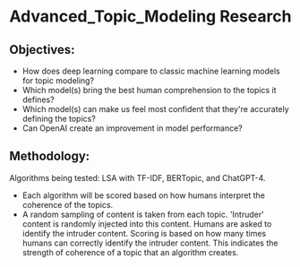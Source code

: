 # Advanced_Topic_Modeling Research

## Objectives: 
- How does deep learning compare to classic machine learning models for topic modeling? 
- Which model(s) bring the best human comprehension to the topics it defines? 
- Which model(s) can make us feel most confident that they're accurately defining the topics? 
- Can OpenAI create an improvement in model performance?  


## Methodology:
Algorithms being tested:
LSA with TF-IDF, BERTopic, and ChatGPT-4.

- Each algorithm will be scored based on how humans interpret the coherence of the topics. 
- A random sampling of content is taken from each topic. 'Intruder' content is randomly injected into this content. Humans are asked to identify the intruder content. Scoring is based on how many times humans can correctly identify the intruder content. This indicates the strength of coherence of a topic that an algorithm creates.   


